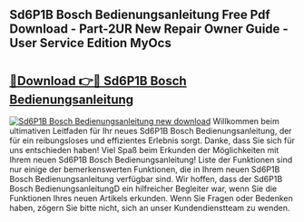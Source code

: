 ## Sd6P1B Bosch Bedienungsanleitung Free Pdf Download - Part-2UR New Repair Owner Guide - User Service Edition MyOcs

# <h2><a href="http://df5h1if.blite.top/?on=Sd6P1B+Bosch+Bedienungsanleitung">🔗Download 👉🔴 Sd6P1B Bosch Bedienungsanleitung</a></h2>

[![Sd6P1B Bosch Bedienungsanleitung new download](https://i.imgur.com/lujVjoI.png)](http://df5h1if.blite.top/?on=Sd6P1B+Bosch+Bedienungsanleitung)
Willkommen beim ultimativen Leitfaden für Ihr neues Sd6P1B Bosch Bedienungsanleitung, der für ein reibungsloses und effizientes Erlebnis sorgt. Danke, dass Sie sich für uns entschieden haben! Viel Spaß beim Erkunden der Möglichkeiten mit Ihrem neuen Sd6P1B Bosch Bedienungsanleitung! Liste der Funktionen sind nur einige der bemerkenswerten Funktionen, die in Ihrem neuen Sd6P1B Bosch Bedienungsanleitung verfügbar sind. Wir hoffen, dass der Sd6P1B Bosch BedienungsanleitungD ein hilfreicher Begleiter war, wenn Sie die Funktionen Ihres neuen Artikels erkunden. Wenn Sie Fragen oder Bedenken haben, zögern Sie bitte nicht, sich an unser Kundendienstteam zu wenden.

